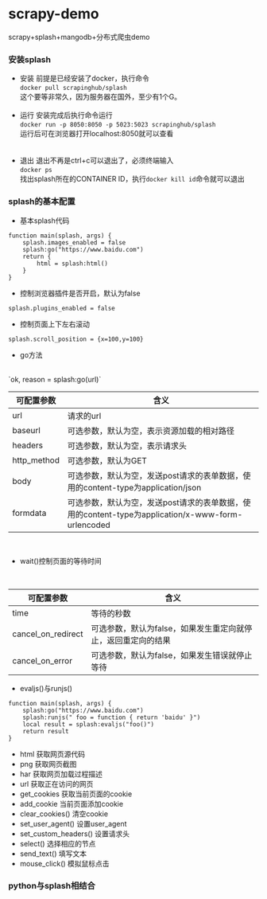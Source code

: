 # scrapy-demo
scrapy+splash+mangodb+分布式爬虫demo


### 安装splash

* 安装
前提是已经安装了docker，执行命令<br>
`docker pull scrapinghub/splash`<br>
这个要等非常久，因为服务器在国外，至少有1个G。
<br><br>
* 运行
安装完成后执行命令运行<br>
`docker run -p 8050:8050 -p 5023:5023 scrapinghub/splash`<br>
运行后可在浏览器打开localhost:8050就可以查看<br>
<br><br>
* 退出
退出不再是ctrl+c可以退出了，必须终端输入<br>
`docker ps`<br>
找出splash所在的CONTAINER ID，执行`docker kill id`命令就可以退出

### splash的基本配置

* 基本splash代码
```
function main(splash, args) {
    splash.images_enabled = false
    splash:go("https://www.baidu.com")
    return {
        html = splash:html()
    }   
}
```
* 控制浏览器插件是否开启，默认为false
```
splash.plugins_enabled = false 
```
* 控制页面上下左右滚动
```
splash.scroll_position = {x=100,y=100}
```
* go方法
<br>
`ok, reason = splash:go(url)`
<br>

| 可配置参数               | 含义      | 
| --- |  --- | 
| url                | 请求的url |
| baseurl                | 可选参数，默认为空，表示资源加载的相对路径 |
| headers                | 可选参数，默认为空，表示请求头 |
| http_method                | 可选参数，默认为GET |
| body                | 可选参数，默认为空，发送post请求的表单数据，使用的content-type为application/json |
| formdata                | 可选参数，默认为空，发送post请求的表单数据，使用的content-type为application/x-www-form-urlencoded |
<br>

* wait()控制页面的等待时间
<br>

| 可配置参数               | 含义      | 
| --- |  --- | 
| time  | 等待的秒数 | 
| cancel_on_redirect| 可选参数，默认为false，如果发生重定向就停止，返回重定向的结果 |
| cancel_on_error    | 可选参数，默认为false，如果发生错误就停止等待 |

* evaljs()与runjs()

```
function main(splash, args) {
    splash:go("https://www.baidu.com")
    splash:runjs(" foo = function { return 'baidu' }")
    local result = splash:evaljs("foo()")
    return result 
}
```

* html                  获取网页源代码
* png                   获取网页截图
* har                   获取网页加载过程描述
* url                   获取正在访问的网页
* get_cookies           获取当前页面的cookie
* add_cookie            当前页面添加cookie
* clear_cookies()       清空cookie
* set_user_agent()      设置user_agent
* set_custom_headers()  设置请求头
* select()              选择相应的节点
* send_text()           填写文本
* mouse_click()         模拟鼠标点击

### python与splash相结合


